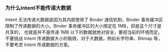 ### 为什么Intent不能传递大数据

Intent 无法传递大数据是因为其内部使用了 Binder 通信机制，Binder 事务缓冲区限制了传递数据的大小。Binder 事务缓冲区的大小限定在 1MB，但是这个尺寸是共享的，
也就是并不是传递 1MB 以下的数据就绝对安全，要视当前的环境而定。
不要挑战 Intent 传递数据大小的极限，对于大数据，例如长字符串、Bitmap 等，不要考虑 Intent 传递数据的方案。

